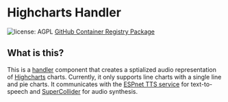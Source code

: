 # Highcharts Handler

![license: AGPL](https://camo.githubusercontent.com/b53b1136762ea55ee6a2d641c9f8283b8335a79b3cb95cbab5a988e678e269b8/68747470733a2f2f696d672e736869656c64732e696f2f62616467652f6c6963656e73652d4147504c2d73756363657373) [GitHub Container Registry Package](https://github.com/Shared-Reality-Lab/IMAGE-server/pkgs/container/image-handler-high-charts)

## What is this?

This is a [handler](https://github.com/Shared-Reality-Lab/IMAGE-server/wiki/2.-Handlers,-Preprocessors-and-Services#handlers=) component that creates a sptialized audio representation of [Highcharts](https://www.highcharts.com/) charts.
Currently, it only supports line charts with a single line and pie charts.
It communicates with the [ESPnet TTS service](../../services/espnet-tts) for text-to-speech
and [SuperCollider](../../services/supercollider-service/charts) for audio synthesis.

